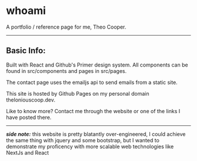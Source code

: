 # whoami
A portfolio / reference page for me, Theo Cooper.

----------------------

## Basic Info:
Built with React and Github's Primer design system.
All components can be found in src/components and pages in src/pages.

The contact page uses the emailjs api to send emails from a static site.

This site is hosted by Github Pages on my personal domain theloniouscoop.dev.

Like to know more? Contact me through the website or one of the links I have posted there.

----------------------

***side note:*** this website is pretty blatantly over-engineered, I could achieve the same thing with jquery and some bootstrap, but I wanted to demonstrate my proficency with more scalable web technologies like NextJs and React
